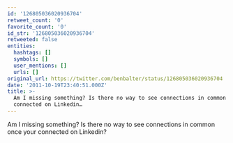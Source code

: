 ```yaml
---
id: '126805036020936704'
retweet_count: '0'
favorite_count: '0'
id_str: '126805036020936704'
retweeted: false
entities:
  hashtags: []
  symbols: []
  user_mentions: []
  urls: []
original_url: https://twitter.com/benbalter/status/126805036020936704
date: '2011-10-19T23:40:51.000Z'
title: >-
  Am I missing something? Is there no way to see connections in common once your
  connected on Linkedin…
---
```


Am I missing something? Is there no way to see connections in common once your connected on Linkedin?